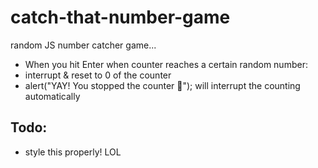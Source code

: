 # catch-that-number-game
random JS number catcher game...

- When you hit Enter when counter reaches a certain random number:
- interrupt & reset to 0 of the counter
- alert("YAY! You stopped the counter 🥳"); will interrupt the counting automatically

## Todo:
- style this properly! LOL
